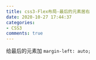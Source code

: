 ```yaml
---
title: css3-Flex布局-最后的元素居右
date: 2020-10-27 17:44:37
categories:
- CSS3
comments: true
---
```




给最后的元素加 `margin-left: auto;`

 